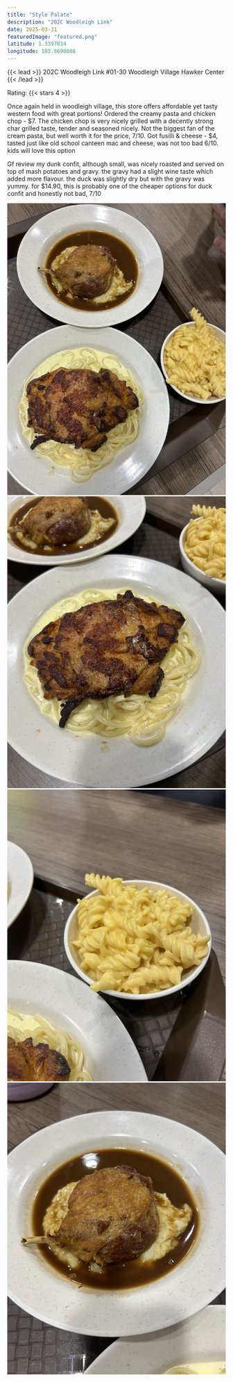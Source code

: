 ```yaml
---
title: "Style Palate"
description: "202C Woodleigh Link"
date: 2025-03-31
featuredImage: "featured.png"
latitude: 1.3397834
longitude: 103.8690808
---
```


{{< lead >}}
202C Woodleigh Link #01-30 Woodleigh Village Hawker Center
{{< /lead >}}

Rating: {{< stars 4 >}}

Once again held in woodleigh village, this store offers affordable yet tasty western food with great portions!
Ordered the creamy pasta and chicken chop - $7. The chicken chop is very nicely grilled with a decently strong char grilled taste, tender and seasoned nicely. Not the biggest fan of the cream pasta, but well worth it for the price, 7/10.
Got fusilli & cheese - $4, tasted just like old school canteen mac and cheese, was not too bad 6/10. kids will love this option

Gf review
my dunk confit, although small, was nicely roasted and served on top of mash potatoes and gravy. the gravy had a slight wine taste which added more flavour. the duck was slightly dry but with the gravy was yummy. for $14.90, this is probably one of the cheaper options for duck confit and honestly not bad, 7/10

![Our meal](featured.JPG "What we ordered")
![Creamy Pasta and Chicken chop](1.JPG "Creamy Pasta and Chicken chop")
![Fusili & cheese](2.JPG "Fusili & cheese")
![Duck Confit](3.JPG "Duck Confit")
